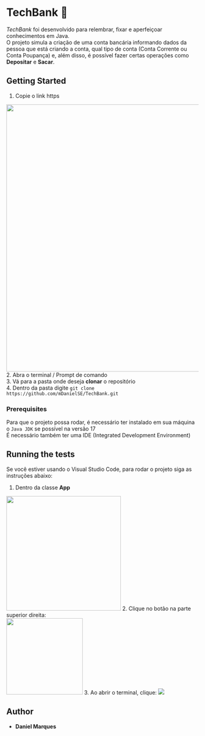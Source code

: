 # TechBank 🚀

*TechBank* foi desenvolvido para relembrar, fixar e aperfeiçoar conhecimentos em Java.<br>
O projeto simula a criação de uma conta bancária informando dados da pessoa que está criando a conta, qual tipo de conta (Conta Corrente ou Conta Poupança) e, além disso, é possível fazer certas operações como **Depositar** e **Sacar**.

## Getting Started


 1. Copie o link https

<img width="700"   src="https://user-images.githubusercontent.com/100451032/181625144-bd45e06b-5a35-44d3-b444-c6b8c6896c9c.png" /><br>
   2. Abra o terminal / Prompt de comando  
   3. Vá para a pasta onde deseja **clonar** o repositório <br>
   4. Dentro da pasta digite ``git clone https://github.com/mDanielSE/TechBank.git`` 

 
### Prerequisites

Para que o projeto possa rodar, é necessário ter instalado em sua máquina o ``Java JDK`` se possível na versão 17 <br>
É necessário também ter uma IDE (Integrated Development Environment)


## Running the tests

Se você estiver usando o Visual Studio Code, para rodar o projeto siga as instruções abaixo: <br>
1. Dentro da classe **App** <br>
<img width="300" src="https://user-images.githubusercontent.com/100451032/181633068-de5e7260-c75a-4296-ae26-097baf1aaccb.png" />
2. Clique no botão na parte superior direita: <br>
 <img width= "200" src="https://user-images.githubusercontent.com/100451032/181633489-229adcd1-e427-4094-a72c-ef479390d282.png" />
3. Ao abrir o terminal, clique:
<img src="https://user-images.githubusercontent.com/100451032/181633767-ad575512-c53c-4830-b329-efaf2eef5001.png"/>
 

## Author

* **Daniel Marques**
